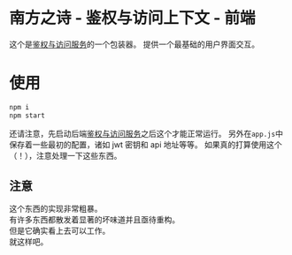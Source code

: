 # 南方之诗 - 鉴权与访问上下文 - 前端
这个是[鉴权与访问服务](https://github.com/YuJuncen/verse-of-south-identify)的一个包装器。
提供一个最基础的用户界面交互。

# 使用
```bash
npm i
npm start
```
还请注意，先启动后端[鉴权与访问服务](https://github.com/YuJuncen/verse-of-south-identify)之后这个才能正常运行。
另外在`app.js`中保存着一些最初的配置，诸如 jwt 密钥和 api 地址等等。
如果真的打算使用这个（！），注意处理一下这些东西。

## 注意
这个东西的实现非常粗暴。  
有许多东西都散发着显著的坏味道并且亟待重构。  
但是它确实看上去可以工作。  
就这样吧。  
